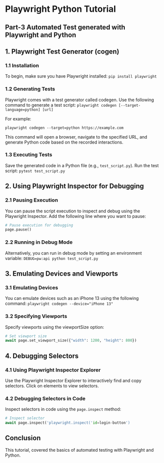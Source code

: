 # Playwright Python Tutorial
## Part-3 Automated Test generated with Playwright and Python
## 1. Playwright Test Generator (cogen)
### 1.1 Installation

To begin, make sure you have Playwright installed: `pip install playwright`

### 1.2 Generating Tests
Playwright comes with a test generator called codegen. Use the following command to generate a test script:
`playwright codegen [--target-language=python] [url]`

For example:

`playwright codegen --target=python https://example.com`

This command will open a browser, navigate to the specified URL, and generate Python code based on the recorded interactions.

### 1.3 Executing Tests

Save the generated code in a Python file (e.g., `test_script.py`). 
Run the test script: `pytest test_script.py`

## 2. Using Playwright Inspector for Debugging

### 2.1 Pausing Execution

You can pause the script execution to inspect and debug using the Playwright Inspector. 
Add the following line where you want to pause:

```py
# Pause execution for debugging
page.pause()
```

### 2.2 Running in Debug Mode

Alternatively, you can run in debug mode by setting an environment variable: `DEBUG=pw:api python test_script.py`

## 3. Emulating Devices and Viewports

### 3.1 Emulating Devices

You can emulate devices such as an iPhone 13 using the following command: `playwright codegen --device="iPhone 13"`

### 3.2 Specifying Viewports

Specify viewports using the viewportSize option:
```py
# Set viewport size
await page.set_viewport_size({"width": 1200, "height": 800})
```

## 4. Debugging Selectors

### 4.1 Using Playwright Inspector Explorer

Use the Playwright Inspector Explorer to interactively find and copy selectors. 
Click on elements to view selectors.

### 4.2 Debugging Selectors in Code

Inspect selectors in code using the `page.inspect` method:

```py
# Inspect selector
await page.inspect('playwright.inspect('id=login-button')
```

## Conclusion
This tutorial, covered the basics of automated testing with Playwright and Python. 



